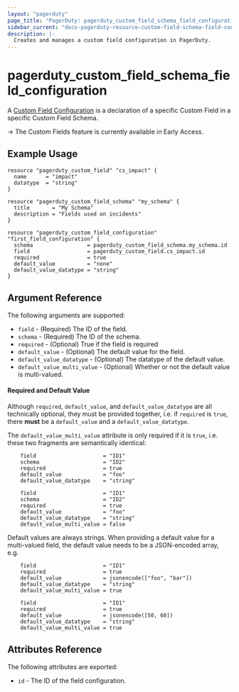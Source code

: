 ```yaml
---
layout: "pagerduty"
page_title: "PagerDuty: pagerduty_custom_field_schema_field_configuration"
sidebar_current: "docs-pagerduty-resource-custom-field-schema-field-configuration"
description: |-
  Creates and manages a custom field configuration in PagerDuty.
---
```


# pagerduty\_custom\_field\_schema\_field\_configuration

A [Custom Field Configuration](https://support.pagerduty.com/docs/custom-fields#associate-schemas-with-services) is a declaration of a specific Custom Field in a specific Custom Field Schema.

-> The Custom Fields feature is currently available in Early Access.

## Example Usage

```hcl
resource "pagerduty_custom_field" "cs_impact" {
  name      = "impact"
  datatype  = "string"
}

resource "pagerduty_custom_field_schema" "my_schema" {
  title       = "My Schema"
  description = "Fields used on incidents"
}

resource "pagerduty_custom_field_configuration" "first_field_configuration" {
  schema                 = pagerduty_custom_field_schema.my_schema.id
  field                  = pagerduty_custom_field.cs_impact.id
  required               = true
  default_value          = "none"
  default_value_datatype = "string"
}
```

## Argument Reference

The following arguments are supported:

* `field` - (Required) The ID of the field.
* `schema` - (Required) The ID of the schema.
* `required` - (Optional) True if the field is required
* `default_value` - (Optional) The default value for the field.
* `default_value_datatype` - (Optional) The datatype of the default value.
* `default_value_multi_value` - (Optional) Whether or not the default value is multi-valued.

#### Required and Default Value

Although `required`, `default_value`, and `default_value_datatype` are all
technically optional, they must be provided together, i.e. if `required` is `true`,
there **must** be a `default_value` and a `default_value_datatype`.

The `default_value_multi_value` attribute is only required if it is `true`, i.e. these two fragments
are semantically identical:

```hcl
    field                     = "ID1"
    schema                    = "ID2"
    required                  = true
    default_value             = "foo"
    default_value_datatype    = "string"
```

```hcl
    field                     = "ID1"
    schema                    = "ID2"
    required                  = true
    default_value             = "foo"
    default_value_datatype    = "string"
    default_value_multi_value = false
```

Default values are always strings. When providing a default value for a multi-valued field, the default value
needs to be a JSON-encoded array, e.g.

```hcl
    field                     = "ID1"
    required                  = true
    default_value             = jsonencode(["foo", "bar"])
    default_value_datatype    = "string"
    default_value_multi_value = true
```


```hcl
    field                     = "ID1"
    required                  = true
    default_value             = jsonencode([50, 60])
    default_value_datatype    = "string"
    default_value_multi_value = true
```

## Attributes Reference

The following attributes are exported:

  * `id` - The ID of the field configuration.

